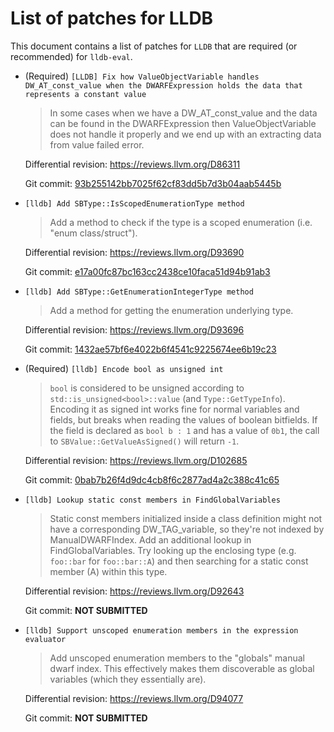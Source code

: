 # List of patches for LLDB

This document contains a list of patches for `LLDB` that are required (or recommended) for `lldb-eval`.

* (Required) `[LLDB] Fix how ValueObjectVariable handles DW_AT_const_value when the DWARFExpression holds the data that represents a constant value`

  > In some cases when we have a DW_AT_const_value and the data can be found in the DWARFExpression then ValueObjectVariable does not handle it properly and we end up with an extracting data from value failed error.

  Differential revision: <https://reviews.llvm.org/D86311>

  Git commit: [93b255142bb7025f62cf83dd5b7d3b04aab5445b](https://github.com/llvm/llvm-project/commit/93b255142bb7025f62cf83dd5b7d3b04aab5445b)

* `[lldb] Add SBType::IsScopedEnumerationType method`

  > Add a method to check if the type is a scoped enumeration (i.e. "enum class/struct").

  Differential revision: <https://reviews.llvm.org/D93690>

  Git commit: [e17a00fc87bc163cc2438ce10faca51d94b91ab3](https://github.com/llvm/llvm-project/commit/e17a00fc87bc163cc2438ce10faca51d94b91ab3)

* `[lldb] Add SBType::GetEnumerationIntegerType method`

  > Add a method for getting the enumeration underlying type.

  Differential revision: <https://reviews.llvm.org/D93696>

  Git commit: [1432ae57bf6e4022b6f4541c9225674ee6b19c23](https://github.com/llvm/llvm-project/commit/1432ae57bf6e4022b6f4541c9225674ee6b19c23)

* (Required) `[lldb] Encode bool as unsigned int`

  > `bool` is considered to be unsigned according to `std::is_unsigned<bool>::value` (and `Type::GetTypeInfo`). Encoding it as signed int works fine for normal variables and fields, but breaks when reading the values of boolean bitfields. If the field is declared as `bool b : 1` and has a value of `0b1`, the call to `SBValue::GetValueAsSigned()` will return `-1`.

  Differential revision: <https://reviews.llvm.org/D102685>

  Git commit: [0bab7b26f4d9dc4cb8f6c2877ad4a2c388c41c65](https://github.com/llvm/llvm-project/commit/0bab7b26f4d9dc4cb8f6c2877ad4a2c388c41c65)

* `[lldb] Lookup static const members in FindGlobalVariables`

  > Static const members initialized inside a class definition might not have a corresponding DW_TAG_variable, so they're not indexed by ManualDWARFIndex. Add an additional lookup in FindGlobalVariables. Try looking up the enclosing type (e.g. `foo::bar` for `foo::bar::A`) and then searching for a static const member (A) within this type.

  Differential revision: <https://reviews.llvm.org/D92643>

  Git commit: **NOT SUBMITTED**

* `[lldb] Support unscoped enumeration members in the expression evaluator`

  > Add unscoped enumeration members to the "globals" manual dwarf index. This effectively makes them discoverable as global variables (which they essentially are).

  Differential revision: <https://reviews.llvm.org/D94077>

  Git commit: **NOT SUBMITTED**
